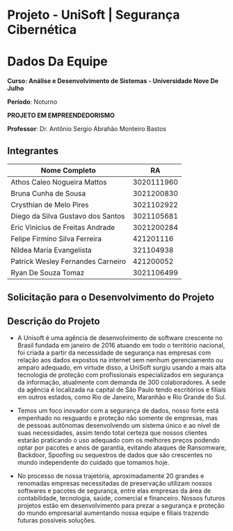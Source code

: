# Projeto - UniSoft | Segurança Cibernética

# Dados Da Equipe

**Curso: Análise e Desenvolvimento de Sistemas - Universidade Nove De Julho**

**Período**: Noturno


**PROJETO EM EMPREENDEDORISMO**

**Professor**: Dr. Antônio Sergio Abrahão Monteiro Bastos


## Integrantes

| Nome Completo  |  RA  |
| -------------- | ---- |
|  Athos Caleo Nogueira Mattos | 3020111960 |
|  Bruna Cunha de Sousa | 3021200830 |
|  Crysthian de Melo Pires | 3021102922 |
|  Diego da Silva Gustavo dos Santos | 3021105681 |
|  Eric Vinicius de Freitas Andrade | 3021200284 |
|  Felipe Firmino Silva Ferreira | 421201116 |
|  Nildea Maria Evangelista | 321104938 |
|  Patrick Wesley Fernandes Carneiro | 421200052 |
|  Ryan De Souza Tomaz | 3021106499 |



## Solicitação para o Desenvolvimento do Projeto

## Descrição do Projeto

- A Unisoft é uma agência de desenvolvimento de software crescente no Brasil fundada em janeiro de 2016 atuando em todo o território nacional, foi criada a partir da necessidade de segurança nas empresas com relação aos dados expostos na internet sem nenhum gerenciamento ou amparo adequado, em virtude disso, a UniSoft surgiu usando a mais alta tecnologia de proteção com profissionais especializados em segurança da informação, atualmente com demanda de 300 colaboradores. A sede da agência é localizada na capital de São Paulo tendo escritórios e filiais em outros estados, como Rio de Janeiro, Maranhão e Rio Grande do Sul.

- Temos um  foco inovador com a  segurança de dados,  nosso forte está empenhado no resguardo e proteção não somente de empresas, mas de pessoas autônomas desenvolvendo um sistema único e ao nível de suas necessidades, assim tendo total certeza que nossos clientes estarão praticando o uso adequado com os melhores preços podendo optar por pacotes e anos de garantia, evitando ataques de Ransomware, Backdoor, Spoofing ou sequestros de dados que são crescentes no mundo independente do cuidado que tomamos hoje.

- No processo de nossa trajetória, aproximadamente 20 grandes e renomadas empresas necessitadas de preservação utilizam nossos softwares e pacotes de segurança, entre elas empresas da área de contabilidade, tecnologia, saúde, comercial e financeiro. Nossos futuros projetos estão em desenvolvimento para prezar a segurança e proteção do mundo empresarial aumentando nossa equipe e filiais trazendo futuras possíveis soluções.
